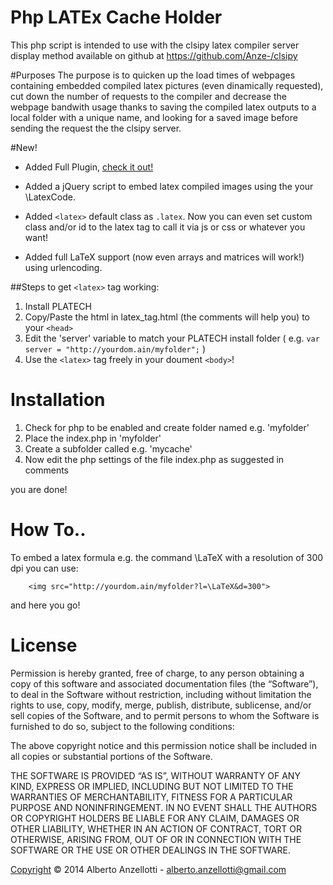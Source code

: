 Php LATEx Cache Holder
==================================

This php script is intended to use with the clsipy latex compiler server display method available on github at https://github.com/Anze-/clsipy

#Purposes
The purpose is to quicken up the load times of webpages containing embedded compiled latex pictures (even dinamically requested), cut down the number of requests to the compiler and decrease the webpage bandwith usage thanks to saving the compiled latex outputs to a local folder with a unique name, and looking for a saved image before sending the request the the clsipy server.

#New!

+ Added Full Plugin, [check it out!](/full_plugin/README.md)

+ Added a jQuery script to embed latex compiled images using the <latex dpi="integer">your \LatexCode</latex>.

+ Added `<latex>` default class as `.latex`. Now you can even set custom class and/or id to the latex tag to call it via js or css or whatever you want!

+ Added full LaTeX support (now even arrays and matrices will work!) using urlencoding.

##Steps to get `<latex>` tag working:

1. Install PLATECH
2. Copy/Paste the html in latex_tag.html (the comments will help you) to your `<head>`
3. Edit the 'server' variable to match your PLATECH install folder ( e.g. `var server = "http://yourdom.ain/myfolder";` )
4. Use the `<latex>` tag freely in your doument `<body>`!

# Installation
1. Check for php to be enabled and create folder named e.g. 'myfolder'
2. Place the index.php in 'myfolder'
3. Create a subfolder called e.g. 'mycache'
4. Now edit the php settings of the file index.php as suggested in comments

you are done!

# How To..

To embed a latex formula e.g. the command \LaTeX with a resolution of 300 dpi you can use:
~~~~~~~~~~~~~~~~
	<img src="http://yourdom.ain/myfolder?l=\LaTeX&d=300">
~~~~~~~~~~~~~~~~
and here you go!


# License
Permission is hereby granted, free of charge, to any person obtaining a copy of this software and associated documentation files (the “Software”), to deal in the Software without restriction, including without limitation the rights to use, copy, modify, merge, publish, distribute, sublicense, and/or sell copies of the Software, and to permit persons to whom the Software is furnished to do so, subject to the following conditions:

The above copyright notice and this permission notice shall be included in all copies or substantial portions of the Software.

THE SOFTWARE IS PROVIDED “AS IS”, WITHOUT WARRANTY OF ANY KIND, EXPRESS OR IMPLIED, INCLUDING BUT NOT LIMITED TO THE WARRANTIES OF MERCHANTABILITY, FITNESS FOR A PARTICULAR PURPOSE AND NONINFRINGEMENT. IN NO EVENT SHALL THE AUTHORS OR COPYRIGHT HOLDERS BE LIABLE FOR ANY CLAIM, DAMAGES OR OTHER LIABILITY, WHETHER IN AN ACTION OF CONTRACT, TORT OR OTHERWISE, ARISING FROM, OUT OF OR IN CONNECTION WITH THE SOFTWARE OR THE USE OR OTHER DEALINGS IN THE SOFTWARE.

[Copyright](http://anze.mit-license.org/) © 2014 Alberto Anzellotti - alberto.anzellotti@gmail.com
